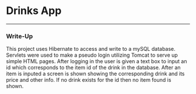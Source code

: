 # Drinks App
________

### Write-Up

This project uses Hibernate to access and write to a mySQL database. Servlets were used to make a pseudo login utilizing Tomcat to serve up simple HTML pages. After logging in the user is given a text box to input an id which corresponds to the item id of the drink in the database. After an item is inputed a screen is shown showing the corresponding drink and its price and other info. If no drink exists for the id then no item found is shown.